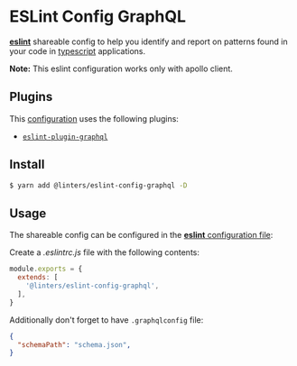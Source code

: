 # ESLint Config GraphQL

[**eslint**](https://github.com/eslint/eslint) shareable config to help you identify and report on patterns found in your code in [typescript](https://github.com/microsoft/TypeScript) applications.

**Note:** This eslint configuration works only with apollo client.

## Plugins

This [configuration](https://github.com/linters-resources/eslint-config-graphql/blob/master/index.js) uses the following plugins:

- [`eslint-plugin-graphql`](https://github.com/apollographql/eslint-plugin-graphql)

## Install

```bash
$ yarn add @linters/eslint-config-graphql -D
```

## Usage

The shareable config can be configured in the [**eslint** configuration file](https://eslint.org/docs/user-guide/configuring):

Create a _.eslintrc.js_ file with the following contents:

```js
module.exports = {
  extends: [
    '@linters/eslint-config-graphql',
  ],
}
```

Additionally don't forget to have `.graphqlconfig` file:

```json
{
  "schemaPath": "schema.json",
}
```
